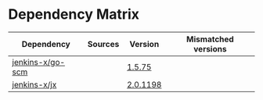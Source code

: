# Dependency Matrix

Dependency | Sources | Version | Mismatched versions
---------- | ------- | ------- | -------------------
[jenkins-x/go-scm](https://github.com/jenkins-x/go-scm) |  | [1.5.75]() | 
[jenkins-x/jx](https://github.com/jenkins-x/jx) |  | [2.0.1198](https://github.com/jenkins-x/jx/releases/tag/v2.0.1198) | 
